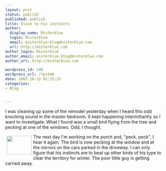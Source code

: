 ```yaml
---
layout: post
status: publish
published: publish
title: Slave to his instincts
author:
  display_name: Misterblue
  login: Misterblue
  email: misterblue-blog@misterblue.com
  url: http://misterblue.com
author_login: Misterblue
author_email: misterblue-blog@misterblue.com
author_url: http://misterblue.com

wordpress_id: 340
wordpress_url: /?p=340
date: 2003-10-12 01:35:25
categories:
- Blog


---
```

<p>
I was cleaning up some of the remodel yesterday when I heard this odd knocking sound in the master bedroom.
It kept happening intermittantly so I want to investigate.
What I found was a small bird flying from the tree and pecking at one of the windows.
Odd, I thought.
</p>
<p>
<a href="http://pics.misterblue.com/onepic/20031000-Misc/w640/h480/IMG_2677.jpg"
      target="onepic">
    <img src="http://pics.misterblue.com/20031000-Misc/80/60/IMG_2677.jpg"
            style="float:left; margin: 5px" height="60" width="80" alt=""/>
</a>
The next day I'm working on the porch and, "peck, peck", I hear it again. 
The bird is now pecking at the window and at the mirrors on the cars parked in the driveway.
I can only figure that his instincts are to beat up other birds of his type to clear the territory for winter.
The poor little guy is getting carried away.
</p>
